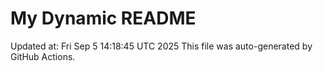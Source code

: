 # My Dynamic README
Updated at: Fri Sep  5 14:18:45 UTC 2025
This file was auto-generated by GitHub Actions.
